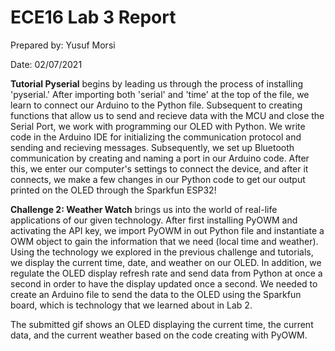 # ECE16 Lab 3 Report
Prepared by: Yusuf Morsi

Date: 02/07/2021

**Tutorial Pyserial** begins by leading us through the process of installing 'pyserial.' After importing both 'serial' and 'time' at the top of the file, we learn to connect our Arduino to the Python file. Subsequent to creating functions that allow us to send and recieve data with the MCU and close the Serial Port, we work with programming our OLED with Python. We write code in the Arduino IDE for initializing the communication protocol and sending and recieving messages. Subsequently, we set up Bluetooth communication by creating and naming a port in our Arduino code. After this, we enter our computer's settings to connect the device, and after it connects, we make a few changes in our Python code to get our output printed on the OLED through the Sparkfun ESP32!

**Challenge 2: Weather Watch** brings us into the world of real-life applications of our given technology. After first installing PyOWM and activating the API key, we import PyOWM in out Python file and instantiate a OWM object to gain the information that we need (local time and weather). Using the technology we explored in the previous challenge and tutorials, we display the current time, date, and weather on our OLED. In addition, we regulate the OLED display refresh rate and send data from Python at once a second in order to have the display updated once a second. We needed to create an Arduino file to send the data to the OLED using the Sparkfun board, which is technology that we learned about in Lab 2.

The submitted gif shows an OLED displaying the current time, the current data, and the current weather based on the code creating with PyOWM.


